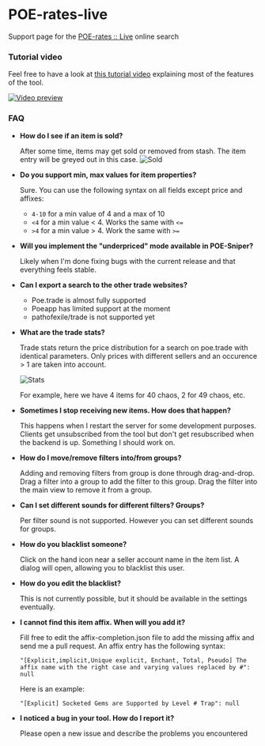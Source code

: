 # POE-rates-live
Support page for the [POE-rates :: Live](https://poe-rates.com/live) online search

### Tutorial video
Feel free to have a look at [this tutorial video](https://www.youtube.com/watch?v=MjHsYp2cLMc) explaining most of the features of the tool.

[![Video preview](https://i.imgur.com/TVh0t1k.png)](https://www.youtube.com/watch?v=MjHsYp2cLMc)

### FAQ

- **How do I see if an item is sold?**

  After some time, items may get sold or removed from stash. The item entry will be greyed out in this case.
  ![Sold](https://i.imgur.com/4JUwg5H.png)

- **Do you support min, max values for item properties?**
 
  Sure. You can use the following syntax on all fields except price and affixes:
  - `4-10` for a min value of 4 and a max of 10
  - `<4` for a min value < 4. Works the same with `<=`
  - `>4` for a min value > 4. Work the same with `>=`

- **Will you implement the "underpriced" mode available in POE-Sniper?**

  Likely when I'm done fixing bugs with the current release and that everything feels stable.
  
- **Can I export a search to the other trade websites?**

  - Poe.trade is almost fully supported
  - Poeapp has limited support at the moment
  - pathofexile/trade is not supported yet
  
- **What are the trade stats?**
  
  Trade stats return the price distribution for a search on poe.trade with identical parameters. Only prices with different sellers and an occurence > 1 are taken into account.
  
  ![Stats](https://i.imgur.com/btjVsg0.png)
  
  For example, here we have 4 items for 40 chaos, 2 for 49 chaos, etc.

- **Sometimes I stop receiving new items. How does that happen?**
  
  This happens when I restart the server for some development purposes. Clients get unsubscribed from the tool but don't get resubscribed when the backend is up. Something I should work on.
  
- **How do I move/remove filters into/from groups?**

  Adding and removing filters from group is done through drag-and-drop. Drag a filter into a group to add the filter to this group. Drag the filter into the main view to remove it from a group.
  
- **Can I set different sounds for different filters? Groups?**

  Per filter sound is not supported. However you can set different sounds for groups.

- **How do you blacklist someone?**

  Click on the hand icon near a seller account name in the item list. A dialog will open, allowing you to blacklist this user.

- **How do you edit the blacklist?**

  This is not currently possible, but it should be available in the settings eventually.

- **I cannot find this item affix. When will you add it?**

  Fill free to edit the affix-completion.json file to add the missing affix and send me a pull request. An affix entry has the following syntax:
  
  `"[Explicit,implicit,Unique explicit, Enchant, Total, Pseudo] The affix name with the right case and varying values replaced by #": null`
  
  Here is an example:
  
  `"[Explicit] Socketed Gems are Supported by Level # Trap": null`

- **I noticed a bug in your tool. How do I report it?**

  Please open a new issue and describe the problems you encountered
